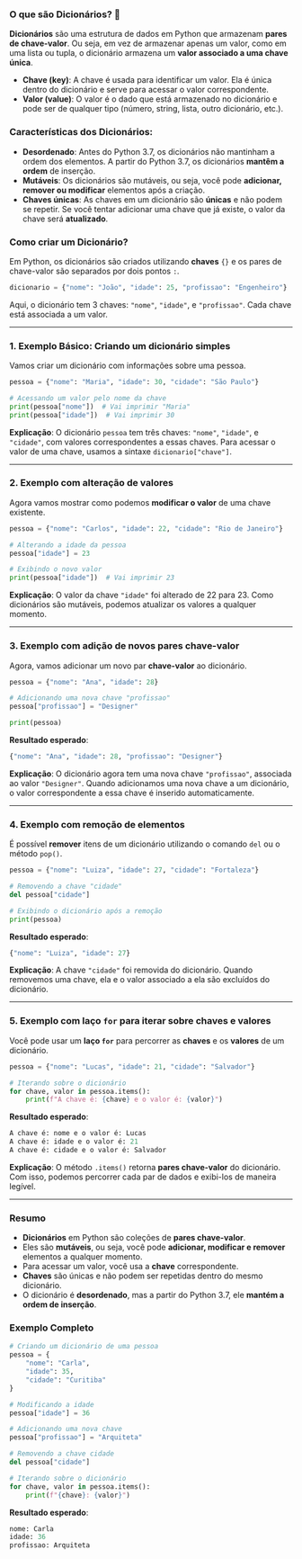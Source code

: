### O que são **Dicionários**? 🔑

**Dicionários** são uma estrutura de dados em Python que armazenam **pares de chave-valor**. Ou seja, em vez de armazenar apenas um valor, como em uma lista ou tupla, o dicionário armazena um **valor associado a uma chave única**.

* **Chave (key)**: A chave é usada para identificar um valor. Ela é única dentro do dicionário e serve para acessar o valor correspondente.
* **Valor (value)**: O valor é o dado que está armazenado no dicionário e pode ser de qualquer tipo (número, string, lista, outro dicionário, etc.).

### Características dos **Dicionários**:

* **Desordenado**: Antes do Python 3.7, os dicionários não mantinham a ordem dos elementos. A partir do Python 3.7, os dicionários **mantêm a ordem** de inserção.
* **Mutáveis**: Os dicionários são mutáveis, ou seja, você pode **adicionar, remover ou modificar** elementos após a criação.
* **Chaves únicas**: As chaves em um dicionário são **únicas** e não podem se repetir. Se você tentar adicionar uma chave que já existe, o valor da chave será **atualizado**.

### Como criar um **Dicionário**?

Em Python, os dicionários são criados utilizando **chaves** `{}` e os pares de chave-valor são separados por dois pontos `:`.

```python
dicionario = {"nome": "João", "idade": 25, "profissao": "Engenheiro"}
```

Aqui, o dicionário tem 3 chaves: `"nome"`, `"idade"`, e `"profissao"`. Cada chave está associada a um valor.

---

### 1. **Exemplo Básico: Criando um dicionário simples**

Vamos criar um dicionário com informações sobre uma pessoa.

```python
pessoa = {"nome": "Maria", "idade": 30, "cidade": "São Paulo"}

# Acessando um valor pelo nome da chave
print(pessoa["nome"])  # Vai imprimir "Maria"
print(pessoa["idade"])  # Vai imprimir 30
```

**Explicação**: O dicionário `pessoa` tem três chaves: `"nome"`, `"idade"`, e `"cidade"`, com valores correspondentes a essas chaves. Para acessar o valor de uma chave, usamos a sintaxe `dicionario["chave"]`.

---

### 2. **Exemplo com alteração de valores**

Agora vamos mostrar como podemos **modificar o valor** de uma chave existente.

```python
pessoa = {"nome": "Carlos", "idade": 22, "cidade": "Rio de Janeiro"}

# Alterando a idade da pessoa
pessoa["idade"] = 23

# Exibindo o novo valor
print(pessoa["idade"])  # Vai imprimir 23
```

**Explicação**: O valor da chave `"idade"` foi alterado de 22 para 23. Como dicionários são mutáveis, podemos atualizar os valores a qualquer momento.

---

### 3. **Exemplo com adição de novos pares chave-valor**

Agora, vamos adicionar um novo par **chave-valor** ao dicionário.

```python
pessoa = {"nome": "Ana", "idade": 28}

# Adicionando uma nova chave "profissao"
pessoa["profissao"] = "Designer"

print(pessoa)
```

**Resultado esperado**:

```python
{"nome": "Ana", "idade": 28, "profissao": "Designer"}
```

**Explicação**: O dicionário agora tem uma nova chave `"profissao"`, associada ao valor `"Designer"`. Quando adicionamos uma nova chave a um dicionário, o valor correspondente a essa chave é inserido automaticamente.

---

### 4. **Exemplo com remoção de elementos**

É possível **remover** itens de um dicionário utilizando o comando `del` ou o método `pop()`.

```python
pessoa = {"nome": "Luiza", "idade": 27, "cidade": "Fortaleza"}

# Removendo a chave "cidade"
del pessoa["cidade"]

# Exibindo o dicionário após a remoção
print(pessoa)
```

**Resultado esperado**:

```python
{"nome": "Luiza", "idade": 27}
```

**Explicação**: A chave `"cidade"` foi removida do dicionário. Quando removemos uma chave, ela e o valor associado a ela são excluídos do dicionário.

---

### 5. **Exemplo com laço `for` para iterar sobre chaves e valores**

Você pode usar um **laço `for`** para percorrer as **chaves** e os **valores** de um dicionário.

```python
pessoa = {"nome": "Lucas", "idade": 21, "cidade": "Salvador"}

# Iterando sobre o dicionário
for chave, valor in pessoa.items():
    print(f"A chave é: {chave} e o valor é: {valor}")
```

**Resultado esperado**:

```python
A chave é: nome e o valor é: Lucas
A chave é: idade e o valor é: 21
A chave é: cidade e o valor é: Salvador
```

**Explicação**: O método `.items()` retorna **pares chave-valor** do dicionário. Com isso, podemos percorrer cada par de dados e exibi-los de maneira legível.

---

### **Resumo**

* **Dicionários** em Python são coleções de **pares chave-valor**.
* Eles são **mutáveis**, ou seja, você pode **adicionar, modificar e remover** elementos a qualquer momento.
* Para acessar um valor, você usa a **chave** correspondente.
* **Chaves** são únicas e não podem ser repetidas dentro do mesmo dicionário.
* O dicionário é **desordenado**, mas a partir do Python 3.7, ele **mantém a ordem de inserção**.

### **Exemplo Completo**

```python
# Criando um dicionário de uma pessoa
pessoa = {
    "nome": "Carla",
    "idade": 35,
    "cidade": "Curitiba"
}

# Modificando a idade
pessoa["idade"] = 36

# Adicionando uma nova chave
pessoa["profissao"] = "Arquiteta"

# Removendo a chave cidade
del pessoa["cidade"]

# Iterando sobre o dicionário
for chave, valor in pessoa.items():
    print(f"{chave}: {valor}")
```

**Resultado esperado**:

```python
nome: Carla
idade: 36
profissao: Arquiteta
```
